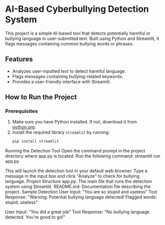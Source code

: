 # AI-Based Cyberbullying Detection System

This project is a simple AI-based tool that detects potentially harmful or bullying language in user-submitted text. Built using Python and Streamlit, it flags messages containing common bullying words or phrases.

## Features
- Analyzes user-inputted text to detect harmful language.
- Flags messages containing bullying-related keywords.
- Provides a user-friendly interface with Streamlit.

## How to Run the Project

### Prerequisites
1. Make sure you have Python installed. If not, download it from [python.org](https://www.python.org/).
2. Install the required library `streamlit` by running:
   ```bash
   pip install streamlit

Running the Detection Tool
Open the command prompt in the project directory where app.py is located.
Run the following command:
streamlit run app.py

This will launch the detection tool in your default web browser. Type a message in the input box and click "Analyze" to check for bullying language.
Project Structure
app.py: The main file that runs the detection system using Streamlit.
README.md: Documentation file describing the project.
Sample Detection
User Input: "You are so stupid and useless"
Tool Response: "Warning: Potential bullying language detected! Flagged words: stupid, useless"

User Input: "You did a great job"
Tool Response: "No bullying language detected. You're good to go!"
